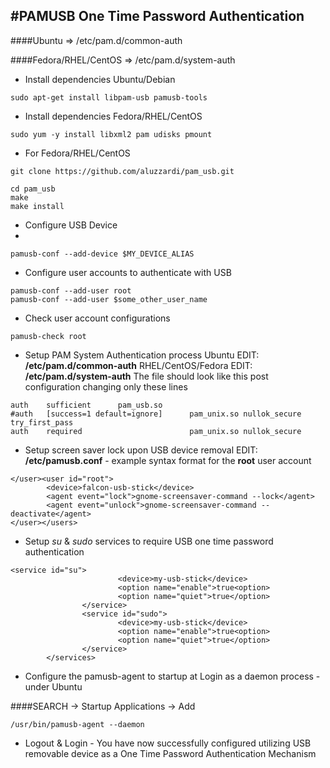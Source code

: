 #PAMUSB One Time Password Authentication
-----------

####Ubuntu => /etc/pam.d/common-auth 

####Fedora/RHEL/CentOS => /etc/pam.d/system-auth 

* Install dependencies Ubuntu/Debian

```
sudo apt-get install libpam-usb pamusb-tools
```

* Install dependencies Fedora/RHEL/CentOS

```
sudo yum -y install libxml2 pam udisks pmount
```

* For Fedora/RHEL/CentOS

```
git clone https://github.com/aluzzardi/pam_usb.git
```

```
cd pam_usb
make 
make install
```


* Configure USB Device 
* 
```
pamusb-conf --add-device $MY_DEVICE_ALIAS
```

* Configure user accounts to authenticate with USB 

```
pamusb-conf --add-user root
pamusb-conf --add-user $some_other_user_name
```

* Check user account configurations 

```
pamusb-check root
```

* Setup PAM System Authentication process Ubuntu EDIT:  **/etc/pam.d/common-auth** RHEL/CentOS/Fedora EDIT: **/etc/pam.d/system-auth** 
  The file should look like this post configuration changing only these lines

```
auth    sufficient      pam_usb.so
#auth   [success=1 default=ignore]      pam_unix.so nullok_secure try_first_pass
auth    required                        pam_unix.so nullok_secure
```

* Setup screen saver lock upon USB device removal EDIT: **/etc/pamusb.conf** - example syntax format for the **root** user account 

```
</user><user id="root">
        <device>falcon-usb-stick</device>
        <agent event="lock">gnome-screensaver-command --lock</agent>
        <agent event="unlock">gnome-screensaver-command --deactivate</agent>
</user></users>
```

* Setup *su* & *sudo* services to require USB one time password authentication 

```
<service id="su">
                        <device>my-usb-stick</device>
                        <option name="enable">true<option>
                        <option name="quiet">true</option>
                </service>
                <service id="sudo">
                        <device>my-usb-stick</device>
                        <option name="enable">true<option>
                        <option name="quiet">true</option>
                </service>
        </services>
```

* Configure the pamusb-agent to startup at Login as a daemon process - under Ubuntu 

####SEARCH -> Startup Applications -> Add

```
/usr/bin/pamusb-agent --daemon
```

* Logout & Login - You have now successfully configured utilizing USB removable device as a One Time Password Authentication Mechanism 




